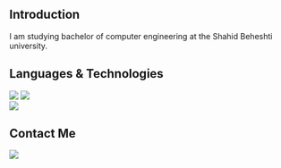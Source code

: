 ## Introduction
I am studying bachelor of computer engineering at the Shahid Beheshti university.  

## Languages & Technologies
[![](https://img.shields.io/badge/-java-green?style=for-the-badge&logo=go)](https://www.java.com/en/)
[![](https://img.shields.io/badge/-flutter-blue?style=for-the-badge&logo=go)](https://flutter.dev/)  
[![](https://img.shields.io/badge/-c-red?style=for-the-badge&logo=c)](https://en.wikipedia.org/wiki/C_%28programming_language%29)

## Contact Me
[![](https://img.shields.io/badge/-mo.movahedinia@gmail.com-lightgray?style=for-the-badge&logo=gmail)](mailto:mo.movahedinia@gmail.com)
